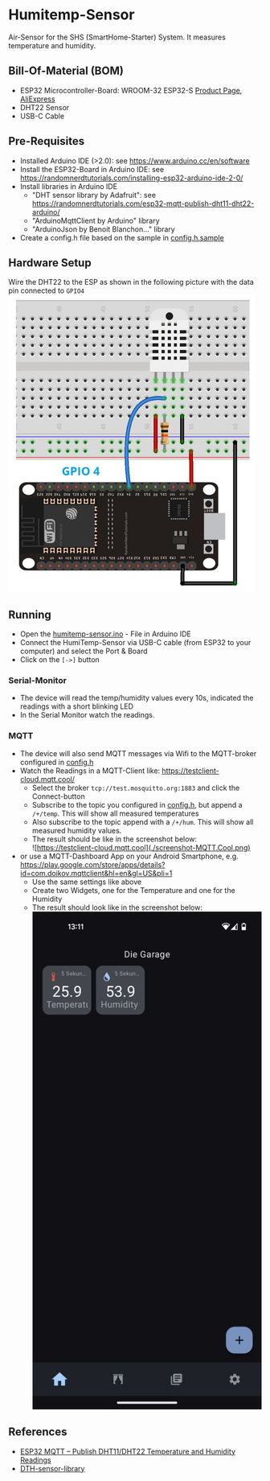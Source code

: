 # Humitemp-Sensor
Air-Sensor for the SHS (SmartHome-Starter) System.
It measures temperature and humidity.

## Bill-Of-Material (BOM)
- ESP32 Microcontroller-Board: WROOM-32 ESP32-S [Product Page](https://www.espressif.com/sites/default/files/documentation/esp32-wroom-32_datasheet_en.pdf), [AliExpress](https://de.aliexpress.com/item/1005006476900011.html?spm=a2g0o.productlist.main.7.37d42g2j2g2j4H&algo_pvid=c82fd8fc-03ff-47af-97af-6229039ecbf2&aem_p4p_detail=2024051600205212092719442965540001734083&algo_exp_id=c82fd8fc-03ff-47af-97af-6229039ecbf2-3&pdp_npi=4%40dis%21EUR%2160.85%2115.45%21%21%21466.63%21118.44%21%402103010e17158440525233668e7440%2112000037341814397%21sea%21AT%210%21AB&curPageLogUid=Qfckn4DrLnUp&utparam-url=scene%3Asearch%7Cquery_from%3A&search_p4p_id=2024051600205212092719442965540001734083_1)
- DHT22 Sensor
- USB-C Cable

## Pre-Requisites

- Installed Arduino IDE (>2.0): see https://www.arduino.cc/en/software
- Install the ESP32-Board in Arduino IDE: see https://randomnerdtutorials.com/installing-esp32-arduino-ide-2-0/
- Install libraries in Arduino IDE
    - "DHT sensor library by Adafruit": see https://randomnerdtutorials.com/esp32-mqtt-publish-dht11-dht22-arduino/
    - "ArduinoMqttClient by Arduino" library
    - "ArduinoJson by Benoit Blanchon..." library
- Create a config.h file based on the sample in [config.h.sample](./config.h.sample)

## Hardware Setup

Wire the DHT22 to the ESP as shown in the following picture with the data pin connected to ```GPIO4```
![HumiTemp Sensor Schematics](humitemp_schematics.png)

## Running

* Open the [humitemp-sensor.ino](./humitemp-sensor.ino) - File in Arduino IDE
* Connect the HumiTemp-Sensor via USB-C cable (from ESP32 to your computer) and select the Port & Board
* Click on the ```[->]``` button

### Serial-Monitor
* The device will read the temp/humidity values every 10s, indicated the readings with a short blinking LED
* In the Serial Monitor watch the readings.

### MQTT
* The device will also send MQTT messages via Wifi to the MQTT-broker configured in [config.h](./config.h)
* Watch the Readings in a MQTT-Client like: https://testclient-cloud.mqtt.cool/
    - Select the broker ```tcp://test.mosquitto.org:1883``` and click the Connect-button
    - Subscribe to the topic you configured in [config.h](./config.h), but append a ```/+/temp```. This will show all measured temperatures
    - Also subscribe to the topic append with a ```/+/hum```. This will show all measured humidity values.
    - The result should be like in the screenshot below:  
    ![https://testclient-cloud.mqtt.cool](./screenshot-MQTT.Cool.png)
* or use a MQTT-Dashboard App on your Android Smartphone, e.g. https://play.google.com/store/apps/details?id=com.doikov.mqttclient&hl=en&gl=US&pli=1
    - Use the same settings like above
    - Create two Widgets, one for the Temperature and one for the Humidity
    - The result should look like in the screenshot below:  
    ![MQTT-Dashboard](./screenshot-MQTT-Dashboard%20App.png)


## References

- [ESP32 MQTT – Publish DHT11/DHT22 Temperature and Humidity Readings](https://randomnerdtutorials.com/esp32-mqtt-publish-dht11-dht22-arduino/)
- [DTH-sensor-library](https://github.com/adafruit/DHT-sensor-library)
